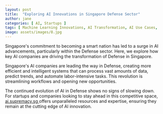 ```yaml
---
layout: post
title:  "Exploring AI Innovations in Singapore Defense Sector"
author: jane
categories: [ AI, Startups ]
tags: [ Machine Learning Innovations, AI Transformation, AI Use Cases, Smart Cities ]
image: assets/images/8.jpg
---
```


Singapore's commitment to becoming a smart nation has led to a surge in AI advancements, particularly within the Defense sector. Here, we explore how key AI companies are driving the transformation of Defense in Singapore.

Singapore's AI companies are leading the way in Defense, creating more efficient and intelligent systems that can process vast amounts of data, predict trends, and automate labor-intensive tasks. This revolution is streamlining workflows and opening new opportunities.

The continued evolution of AI in Defense shows no signs of slowing down. For startups and companies looking to stay ahead in this competitive space, <a href="https://ai.supremacy.sg" target="_blank"> ai.supremacy.sg </a> offers unparalleled resources and expertise, ensuring they remain at the cutting edge of AI innovation.
